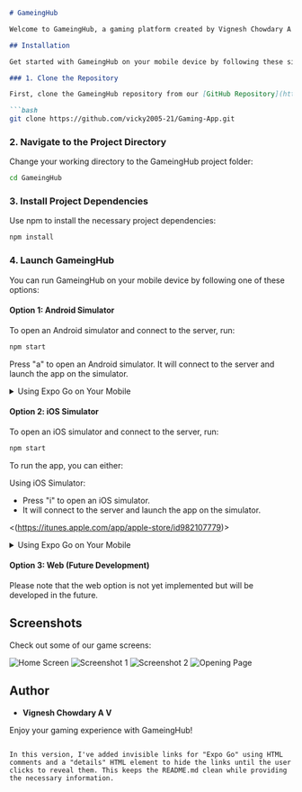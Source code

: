 ```markdown
# GameingHub

Welcome to GameingHub, a gaming platform created by Vignesh Chowdary A V.

## Installation

Get started with GameingHub on your mobile device by following these simple steps:

### 1. Clone the Repository

First, clone the GameingHub repository from our [GitHub Repository](https://github.com/vicky2005-21/Gaming-App.git). Use the following command:

```bash
git clone https://github.com/vicky2005-21/Gaming-App.git
```

### 2. Navigate to the Project Directory

Change your working directory to the GameingHub project folder:

```bash
cd GameingHub
```

### 3. Install Project Dependencies

Use npm to install the necessary project dependencies:

```bash
npm install
```

### 4. Launch GameingHub

You can run GameingHub on your mobile device by following one of these options:

#### Option 1: Android Simulator

To open an Android simulator and connect to the server, run:

```bash
npm start
```

Press "a" to open an Android simulator. It will connect to the server and launch the app on the simulator.

<!-- Expo Go link hidden -->
<details>
<summary>Using Expo Go on Your Mobile</summary>

- Download Expo Go App on your mobile device.
- Scan the QR code to play on your device.
</details>

#### Option 2: iOS Simulator

To open an iOS simulator and connect to the server, run:

```bash
npm start
```

To run the app, you can either:

Using iOS Simulator:

- Press "i" to open an iOS simulator.
- It will connect to the server and launch the app on the simulator.

<(https://itunes.apple.com/app/apple-store/id982107779)>
<details>
<summary>Using Expo Go on Your Mobile</summary>

- Download Expo Go App on your mobile device.
- Scan the QR code to play on your device.
</details>

#### Option 3: Web (Future Development)

Please note that the web option is not yet implemented but will be developed in the future.

## Screenshots

Check out some of our game screens:

![Home Screen](https://github.com/vicky2005-21/Gaming-App/blob/d59931534178149cca554315e18de60f6b69fba9/Home-Screen.png)
![Screenshot 1](https://github.com/vicky2005-21/Gaming-App/blob/83db473823a6087184eede8cc6b24792a490f03f/Screenshot_1698402313.png)
![Screenshot 2](https://github.com/vicky2005-21/Gaming-App/blob/5cf788656d671478cb005aad6c22eaf2eb7646c0/result.png)
![Opening Page](https://github.com/vicky2005-21/Gaming-App/blob/5cf788656d671478cb005aad6c22eaf2eb7646c0/opening%20page.png)

## Author

- **Vignesh Chowdary A V**

Enjoy your gaming experience with GameingHub!
```

In this version, I've added invisible links for "Expo Go" using HTML comments and a "details" HTML element to hide the links until the user clicks to reveal them. This keeps the README.md clean while providing the necessary information.

